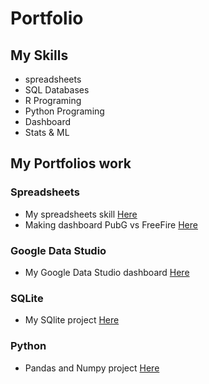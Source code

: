 # Portfolio


## My Skills
- spreadsheets
- SQL Databases
- R Programing
- Python Programing
- Dashboard
- Stats & ML

## My Portfolios work

### Spreadsheets
- My spreadsheets skill [Here](https://docs.google.com/spreadsheets/d/11iod9f1971kAOiYC6evNfGNJxJdkf-JCdss3dKGAmK4/edit?usp=sharing)
- Making dashboard PubG vs FreeFire [Here](https://docs.google.com/spreadsheets/d/1NIorwnL9VOJ1jTAPf9qeQQJnCckO0Kb49a11x5Pgwug/edit?usp=sharing)

###  Google Data Studio
- My Google Data Studio dashboard [Here](https://datastudio.google.com/reporting/e055c1cf-8399-4124-8253-edfe532f15c5)

### SQLite
- My SQlite project [Here](https://replit.com/@withwasnykhng/Homework?v=1)

### Python
- Pandas and Numpy project [Here](https://datalore.jetbrains.com/notebook/C6WdwCYQbqjmCqZAaVeoE2/bw2Vvi6VC1c3TjKeXXqrgo/)
